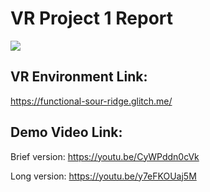 # VR Project 1 Report

![](https://github.com/DillonS91/Project-1/blob/master/screencap%20and%20gifs/quick_look.gif)

## VR Environment Link: 

https://functional-sour-ridge.glitch.me/

## Demo Video Link:

Brief version: https://youtu.be/CyWPddn0cVk

Long version: https://youtu.be/y7eFKOUaj5M

## 

